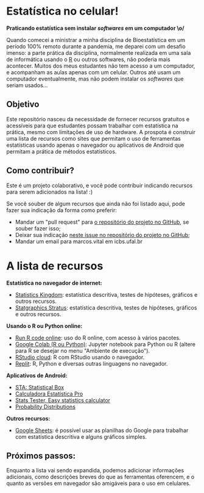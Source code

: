 # Estatística no celular!
**Praticando estatística sem instalar *softwares* em um computador \o/**

Quando comecei a ministrar a minha disciplina de Bioestatística em um período 100% remoto durante a pandemia, me deparei com um desafio imenso: a parte prática da disciplina, normalmente realizada em uma sala de informática usando o [R](https://www.r-project.org/) ou outros softwares, não poderia mais acontecer. Muitos dos meus estudantes não tem acesso a um computador, e acompanham as aulas apenas com um celular. Outros até usam um computador eventualmente, mas não podem instalar os  *softwares* que seriam usados...

## Objetivo

Este repositório nasceu da necessidade de fornecer recursos gratuitos e acessíveis para que estudantes possam trabalhar com estatística na prática, mesmo com limitações de uso de hardware. A prospota é construir uma lista de recursos como sites que permitam o uso de ferramentas estatísticas usando apenas o navegador ou aplicativos de Android que permitam a prática de métodos estatísticos.

## Como contribuir?

Este é um projeto colaborativo, e você pode contribuir indicando recursos para serem adicionados na lista! :)

Se você souber de algum recursos que ainda não foi listado aqui, pode fazer sua indicação da forma como preferir:

* Mandar um "pull request" para [o repositório do projeto no GitHub](https://github.com/marcosvital/estatistica-no-celular), se souber fazer isso;
* Deixar sua indicação [neste issue no repositório do projeto no GitHub](https://github.com/marcosvital/estatistica-no-celular/issues/1);
* Mandar um email para marcos.vital em icbs.ufal.br

# A lista de recursos

**Estatística no navegador de internet:**
* [Statistics Kingdom](https://www.statskingdom.com/index.html): estatística descritiva, testes de hipóteses, gráficos e outros recursos.
* [Statgraphics Stratus](http://www.statgraphicsstratus.com/): estatística descritiva, testes de hipóteses, gráficos e outros recursos.

**Usando o R ou Python online:**
* [Run R code online](https://rdrr.io/snippets/): uso do R online, com acesso à vários pacotes.
* [Google Colab (R ou Python)](https://colab.research.google.com/): Jupyter notebook para Python ou R (altere para R se desejar no menu "Ambiente de execução").
* [RStudio cloud](https://rstudio.cloud/): R com RStudio usando o navegador.
* [Replit](https://replit.com/): R, Python e diversas outras linguagens no navegador.

**Aplicativos de Android:**

* [STA: Statistical Box](https://play.google.com/store/apps/details?id=dk.evolve.android.sta&hl=en_US&gl=US)
* [Calculadora Estatística Pro](https://play.google.com/store/apps/details?id=com.cgollner.pro)
* [Stats Tester, Easy statistics calculator](https://play.google.com/store/apps/details?id=net.umin.home.easystat)
* [Probability Distributions](https://play.google.com/store/apps/details?id=com.mbognar.probdist)

**Outros recursos:**
* [Google Sheets](https://www.google.com/sheets/about/): é possível usar as planilhas do Google para trabalhar com estatística descritiva e alguns gráficos simples.

## Próximos passos:

Enquanto a lista vai sendo expandida, podemos adicionar informações adicionais, como descrições breves do que as ferramentas oferencem, e o quanto as versões em navegador são amigáveis para o uso em celulares.

